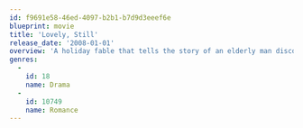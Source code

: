```yaml
---
id: f9691e58-46ed-4097-b2b1-b7d9d3eeef6e
blueprint: movie
title: 'Lovely, Still'
release_date: '2008-01-01'
overview: 'A holiday fable that tells the story of an elderly man discovering love for the first time.'
genres:
  -
    id: 18
    name: Drama
  -
    id: 10749
    name: Romance
---
```

